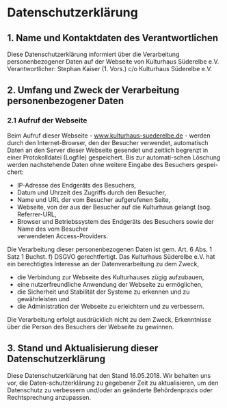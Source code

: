 # Datenschutzerklärung

## 1. Name und Kontaktdaten des Verantwortlichen

Diese Datenschutzerklärung informiert über die Verarbeitung personenbezogener Daten
auf der Webseite von Kulturhaus Süderelbe e.V.  
Verantwortlicher:  Stephan Kaiser (1. Vors.)  c/o Kulturhaus Süderelbe e.V. 

## 2. Umfang und Zweck der Verarbeitung personenbezogener Daten

### 2.1 Aufruf der Webseite

Beim Aufruf dieser Webseite - www.kulturhaus-suederelbe.de - werden durch den Internet-Browser, 
den der Besucher verwendet, automatisch Daten an den Server dieser Webseite gesendet und zeitlich begrenzt
in einer Protokolldatei (Logfile) gespeichert. Bis zur automati-schen Löschung werden nachstehende 
Daten ohne weitere Eingabe des Besuchers gespei-chert:  
- IP-Adresse des Endgeräts des Besuchers,  
- Datum und Uhrzeit des Zugriffs durch den Besucher,    
- Name und URL der vom Besucher aufgerufenen Seite,  
- Webseite, von der aus der Besucher auf die Kulturhaus gelangt (sog. Referrer-URL,  
- Browser und Betriebssystem des Endgeräts des Besuchers sowie der Name des vom Besucher    
    verwendeten Access-Providers.

Die Verarbeitung dieser personenbezogenen Daten ist gem. Art. 6 Abs. 1 Satz 1 Buchst. f)
DSGVO gerechtfertigt. Das Kulturhaus Süderelbe e.V. hat ein berechtigtes Interesse an der Datenverarbeitung 
zu dem Zweck,  
- die Verbindung zur Webseite des Kulturhauses zügig aufzubauen,  
- eine nutzerfreundliche Anwendung der Webseite zu ermöglichen,  
- die Sicherheit und Stabilität der Systeme zu erkennen und zu gewährleisten und  
- die Administration der Webseite zu erleichtern und zu verbessern.  

Die Verarbeitung erfolgt ausdrücklich nicht zu dem Zweck, Erkenntnisse über die Person des Besuchers
der Webseite zu gewinnen.

## 3. Stand und Aktualisierung dieser Datenschutzerklärung

Diese Datenschutzerklärung hat den Stand 16.05.2018. Wir behalten uns vor, die Daten-schutzerklärung 
zu gegebener Zeit zu aktualisieren, um den Datenschutz zu verbessern und/oder an geänderte Behördenpraxis 
oder Rechtsprechung anzupassen.

 

